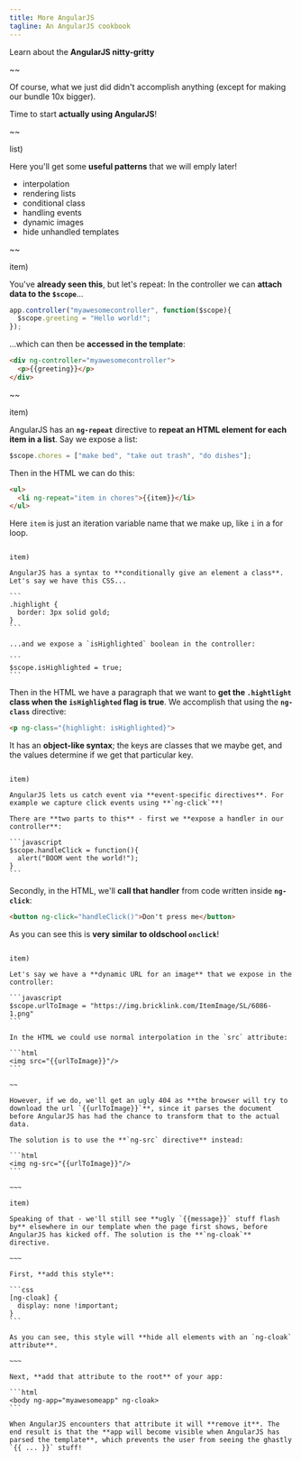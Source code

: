 ```yaml
---
title: More AngularJS
tagline: An AngularJS cookbook
---
```


<div class="learn"></div>

Learn about the **AngularJS nitty-gritty**

~~

Of course, what we just did didn't accomplish anything (except for making our bundle 10x bigger).

Time to start **actually using AngularJS**!

~~

list)

Here you'll get some **useful patterns** that we will emply later!

* interpolation
* rendering lists
* conditional class
* handling events
* dynamic images
* hide unhandled templates

~~

item)

You've **already seen this**, but let's repeat: In the controller we can **attach data to the `$scope`**...

```javascript
app.controller("myawesomecontroller", function($scope){
  $scope.greeting = "Hello world!";
});
```

...which can then be **accessed in the template**:

```html
<div ng-controller="myawesomecontroller">
  <p>{{greeting}}</p>
</div>
```

~~

item)

AngularJS has an **`ng-repeat`** directive to **repeat an HTML element for each item in a list**. Say we expose a list:

```javascript
$scope.chores = ["make bed", "take out trash", "do dishes"];
```

Then in the HTML we can do this:

```html
<ul>
  <li ng-repeat="item in chores">{{item}}</li>
</ul>
```

Here `item` is just an iteration variable name that we make up, like `i` in a for loop.

~~~

item)

AngularJS has a syntax to **conditionally give an element a class**. Let's say we have this CSS...

```
.highlight {
  border: 3px solid gold;
}
```

...and we expose a `isHighlighted` boolean in the controller:

```
$scope.isHighlighted = true;
```

~~~

Then in the HTML we have a paragraph that we want to **get the `.hightlight` class when the `isHighlighted` flag is true**. We accomplish that using the **`ng-class`** directive:

```html
<p ng-class="{highlight: isHighlighted}">
```

It has an **object-like syntax**; the keys are classes that we maybe get, and the values determine if we get that particular key.

~~~~

item)

AngularJS lets us catch event via **event-specific directives**. For example we capture click events using **`ng-click`**!

There are **two parts to this** - first we **expose a handler in our controller**:

```javascript
$scope.handleClick = function(){
  alert("BOOM went the world!");
}
```

~~~~

Secondly, in the HTML, we'll **call that handler** from code written inside **`ng-click`**:

```html
<button ng-click="handleClick()">Don't press me</button>
```

As you can see this is **very similar to oldschool `onclick`**!

~~~~

item)

Let's say we have a **dynamic URL for an image** that we expose in the controller:

```javascript
$scope.urlToImage = "https://img.bricklink.com/ItemImage/SL/6086-1.png"
```

In the HTML we could use normal interpolation in the `src` attribute:

```html
<img src="{{urlToImage}}"/>
```

~~

However, if we do, we'll get an ugly 404 as **the browser will try to download the url `{{urlToImage}}`**, since it parses the document before AngularJS has had the chance to transform that to the actual data.

The solution is to use the **`ng-src` directive** instead:

```html
<img ng-src="{{urlToImage}}"/>
```

~~~

item)

Speaking of that - we'll still see **ugly `{{message}}` stuff flash by** elsewhere in our template when the page first shows, before AngularJS has kicked off. The solution is the **`ng-cloak`** directive.

~~~

First, **add this style**:

```css
[ng-cloak] {
  display: none !important;
}
```

As you can see, this style will **hide all elements with an `ng-cloak` attribute**.

~~~

Next, **add that attribute to the root** of your app:

```html
<body ng-app="myawesomeapp" ng-cloak>
```

When AngularJS encounters that attribute it will **remove it**. The end result is that the **app will become visible when AngularJS has parsed the template**, which prevents the user from seeing the ghastly `{{ ... }}` stuff!
